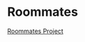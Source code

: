 # Roommates

[Roommates Project]([https://pages.github.com/](https://github.com/nashville-software-school/bangazon-inc/blob/E20/book-1-orientation/chapters/ADONET_INTRO.md))
